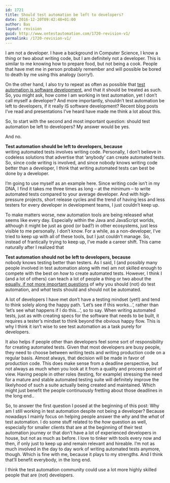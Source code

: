 ```yaml
---
id: 1721
title: Should test automation be left to developers?
date: 2016-12-20T09:42:48+01:00
author: Bas
layout: revision
guid: http://www.ontestautomation.com/1720-revision-v1/
permalink: /1720-revision-v1/
---
```

I am not a developer. I have a background in Computer Science, I know a thing or two about writing code, but I am definitely not a developer. This is similar to me knowing how to prepare food, but not being a cook. People that have met me in person probably remember and will possible be bored to death by me using this analogy (sorry!).

On the other hand, I also try to repeat as often as possible that <a href="https://www.linkedin.com/pulse/three-things-everybody-should-know-test-automation-bas-dijkstra" target="_blank">test automation is software development</a>, and that it should be treated as such. So, you might ask, how come I am working in test automation, yet I don&#8217;t call myself a developer? And more importantly, shouldn&#8217;t test automation be left to developers, if it really IS software development? Recent blog posts I&#8217;ve read and presentations I&#8217;ve heard have made me think a lot about this.

So, to start with the second and most important question: should test automation be left to developers? My answer would be yes.

And no.

**Test automation should be left to developers, because**  
writing automated tests involves writing code. Personally, I don&#8217;t believe in codeless solutions that advertise that &#8216;anybody&#8217; can create automated tests. So, since code writing is involved, and since nobody knows writing code better than a developer, I think that writing automated tests can best be done by a developer.

I&#8217;m going to use myself as an example here. Since writing code isn&#8217;t in my DNA, I find it takes me three times as long &#8211; at the minimum &#8211; to write automated tests compared to your average developer. And with high-pressure projects, short release cycles and the trend of having less and less testers for every developer in development teams, I just couldn&#8217;t keep up.

To make matters worse, new automation tools are being released what seems like every day. Especially within the Java and JavaScript worlds, although it might be just as good (or bad?) in other ecosystems, just less visible to me personally. I don&#8217;t know. For a while, as a non-developer, I&#8217;ve tried to keep up with all of these tools, but I just couldn&#8217;t manage. So, instead of frantically trying to keep up, I&#8217;ve made a career shift. This came naturally after I realized that

**Test automation should not be left to developers, because**  
nobody knows testing better than testers. As I said, I (and possibly many people involved in test automation along with me) am not skilled enough to compete with the best on _how_ to create automated tests. However, I think I (and a lot of others) can teach a lot of people a thing or two about the <a href="https://www.linkedin.com/pulse/test-automation-start-why-bas-dijkstra" target="_blank">equally, if not more important questions</a> of _why_ you should (not) do test automation, and _what_ tests should and should not be automated.

A lot of developers I have met don&#8217;t have a testing mindset (yet!) and tend to think solely along the happy path. &#8216;Let&#8217;s see if this works&#8230;&#8217;, rather than &#8216;let&#8217;s see what happens if I do this&#8230;&#8217;, so to say. When writing automated tests, just as with creating specs for the software that needs to be built, it requires a tester&#8217;s mindset to think beyond the obvious happy flow. This is why I think it isn&#8217;t wise to see test automation as a task purely for developers.

It also helps if people other than developers feel some sort of responsibility for creating automated tests. Given that most developers are busy people, they need to choose between writing tests and writing production code on a regular basis. Almost always, that decision will be made in favor of production code. This does make sense from a deadline perspective, but not always as much when you look at it from a quality and process point of view. Having people in other roles (testing, for example) stressing the need for a mature and stable automated testing suite will definitely improve the likelyhood of such a suite actually being created and maintained. Which might just benefit the people continuously fretting about those deadlines in the long end..

So, to answer the first question I posed at the beginning of this post: Why am I still working in test automation despite not being a developer? Because nowadays I mainly focus on helping people answer the _why_ and the _what_ of test automation. I do some stuff related to the _how_ question as well, especially for smaller clients that are at the beginning of their test automation journey or that don&#8217;t have a lot of experienced developers in house, but not as much as before. I love to tinker with tools every now and then, if only just to keep up and remain relevant and hireable. I&#8217;m not as much involved in the day to day work of writing automated tests anymore, though. Which is fine with me, because it plays to my strengths. And I think that&#8217;ll benefit everybody, in the long end.

I think the test automation community could use a lot more highly skilled people that are (not) developers.